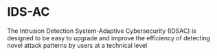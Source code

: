 # IDS-AC
The Intrusion Detection System-Adaptive Cybersecurity (IDSAC) is designed to be easy to upgrade and improve the efficiency of detecting novel attack patterns by users at a technical level
